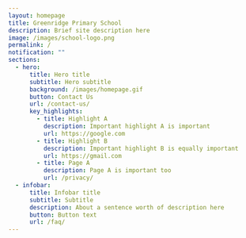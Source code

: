 ```yaml
---
layout: homepage
title: Greenridge Primary School
description: Brief site description here
image: /images/school-logo.png
permalink: /
notification: ""
sections:
  - hero:
      title: Hero title
      subtitle: Hero subtitle
      background: /images/homepage.gif
      button: Contact Us
      url: /contact-us/
      key_highlights:
        - title: Highlight A
          description: Important highlight A is important
          url: https://google.com
        - title: Highlight B
          description: Important highlight B is equally important
          url: https://gmail.com
        - title: Page A
          description: Page A is important too
          url: /privacy/
  - infobar:
      title: Infobar title
      subtitle: Subtitle
      description: About a sentence worth of description here
      button: Button text
      url: /faq/
---
```

